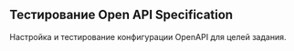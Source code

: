 ## Тестирование Open API Specification

Настройка и тестирование конфигурации OpenAPI для целей задания.
